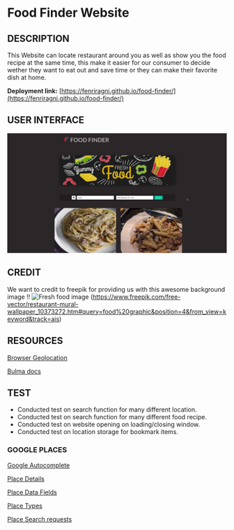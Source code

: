 # Food Finder Website 

## DESCRIPTION
This Website can locate restaurant around you as well as show you the food recipe at the same 
time, this make it easier for our consumer to decide wether they want to eat out and save time 
or they can make their favorite dish at home.



**Deployment link:** [https://fenriragni.github.io/food-finder/](https://fenriragni.github.io/food-finder/)



## USER INTERFACE
![website looks](./assets/images/Screenshot%202023-10-13%20at%2011.05.34%20AM.png)


## CREDIT
We want to credit to freepik for providing us with this awesome background image !!
![Fresh food image](https://img.freepik.com/free-vector/restaurant-mural-wallpaper_52683-48028.jpg?w=900&t=st=1697220890~exp=1697221490~hmac=56f2be0348c88491858d15463dd1f1c75a549d4e02a53116fe016a7fe1df67f2)
(https://www.freepik.com/free-vector/restaurant-mural-wallpaper_10373272.htm#query=food%20graphic&position=4&from_view=keyword&track=ais)




## RESOURCES

[Browser Geolocation](https://www.w3schools.com/html/html5_geolocation.asp)

[Bulma docs](https://bulma.io/documentation/)


## TEST
* Conducted test on search function for many different location. 
* Conducted test on search function for many different food recipe.
* Conducted test on website opening on loading/closing window.
* Conducted test on location storage for bookmark items.


### GOOGLE PLACES

[Google Autocomplete](https://www.youtube.com/watch?v=c3MjU9E9buQ)

[Place Details](https://developers.google.com/maps/documentation/places/web-service/details)

[Place Data Fields](https://developers.google.com/maps/documentation/javascript/place-data-fields)

[Place Types](https://developers.google.com/maps/documentation/javascript/supported_types)

[Place Search requests](https://developers.google.com/maps/documentation/javascript/places#place_search_requests)


